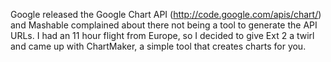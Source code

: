 Google released the Google Chart API (http://code.google.com/apis/chart/) and Mashable complained about there not being a tool to generate the API URLs. I had an 11 hour flight from Europe, so I decided to give Ext 2 a twirl and came up with ChartMaker, a simple tool that creates charts for you.